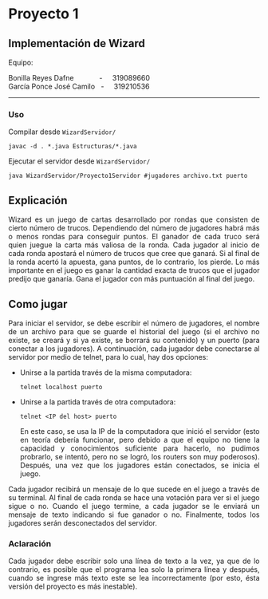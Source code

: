 Proyecto 1
=========================================

Implementación de Wizard
----------------------------------------------------

Equipo:

Bonilla Reyes Dafne &nbsp;   &nbsp;   &nbsp;   &nbsp;   &nbsp;   &nbsp;   - &nbsp;   &nbsp;   319089660  
García Ponce José Camilo &nbsp;   - &nbsp;   &nbsp;   319210536  

----------------------------------------------------

### Uso

Compilar desde `WizardServidor/`

```
javac -d . *.java Estructuras/*.java
```

Ejecutar el servidor desde `WizardServidor/` 

```
java WizardServidor/Proyecto1Servidor #jugadores archivo.txt puerto
```

## Explicación

<div align="justify">
Wizard es un juego de cartas desarrollado por rondas que consisten de cierto número de trucos. Dependiendo del número de jugadores habrá más o menos rondas para conseguir puntos. El ganador de cada truco será quien juegue la carta más valiosa de la ronda. Cada jugador al inicio de cada ronda apostará el número de trucos que cree que ganará. Si al final de la ronda acertó la apuesta, gana puntos, de lo contrario, los pierde. Lo más importante en el juego es ganar la cantidad exacta de trucos que el jugador predijo que ganarı́a. Gana el jugador con más puntuación al final del juego. 
</div>

## Como jugar

<div align="justify">
Para iniciar el servidor, se debe escribir el número de jugadores, el nombre de un archivo para que se guarde el historial del juego (si el archivo no existe, se creará y si ya existe, se borrará su contenido) y un puerto (para conectar a los jugadores). A continuación, cada jugador debe conectarse al servidor por medio de telnet, para lo cual, hay dos opciones: 

* Unirse a la partida través de la misma computadora:
  
  `telnet localhost puerto`
  
* Unirse a la partida través de otra computadora:
  
  `telnet <IP del host> puerto`
  
   En este caso, se usa la IP de la computadora que inició el servidor (esto en teoría debería funcionar, pero debido a que el equipo no tiene la capacidad y conocimientos suficiente para hacerlo, no pudimos probrarlo, se intentó, pero no se logró, los routers son muy poderosos). Después, una vez que los jugadores están conectados, se inicia el juego. 

Cada jugador recibirá un mensaje de lo que sucede en el juego a través de su terminal. Al final de cada ronda se hace una votación para ver si el juego sigue o no. Cuando el juego termine, a cada jugador se le enviará un mensaje de texto indicando si fue ganador o no. Finalmente, todos los jugadores serán desconectados del servidor.
  
### Aclaración
  
  Cada jugador debe escribir solo una línea de texto a la vez, ya que de lo contrario, es posible que el programa lea solo la primera línea y después, cuando se ingrese más texto este se lea incorrectamente (por esto, ésta versión del proyecto es más inestable). 
</div>
